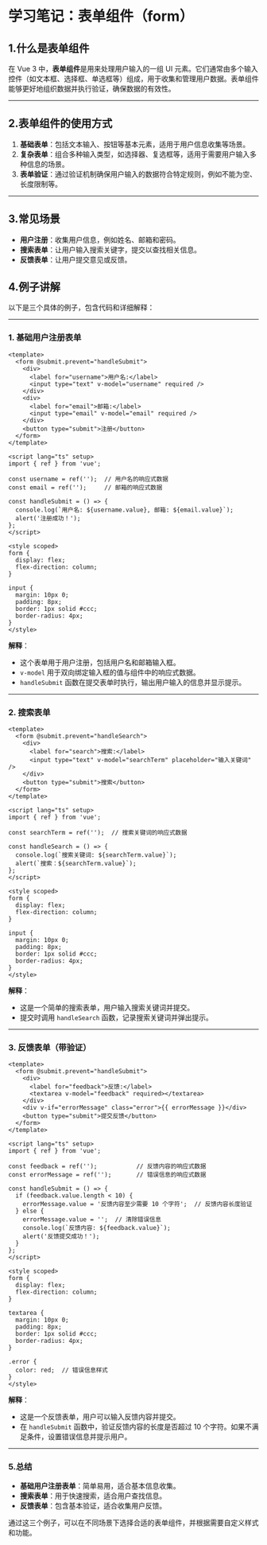 # 学习笔记：表单组件（form）

## 1.什么是表单组件

在 Vue 3 中，**表单组件**是用来处理用户输入的一组 UI 元素。它们通常由多个输入控件（如文本框、选择框、单选框等）组成，用于收集和管理用户数据。表单组件能够更好地组织数据并执行验证，确保数据的有效性。

---

## 2.表单组件的使用方式

1. **基础表单**：包括文本输入、按钮等基本元素，适用于用户信息收集等场景。
2. **复杂表单**：组合多种输入类型，如选择器、复选框等，适用于需要用户输入多种信息的场景。
3. **表单验证**：通过验证机制确保用户输入的数据符合特定规则，例如不能为空、长度限制等。

---

## 3.常见场景

- **用户注册**：收集用户信息，例如姓名、邮箱和密码。
- **搜索表单**：让用户输入搜索关键字，提交以查找相关信息。
- **反馈表单**：让用户提交意见或反馈。

## 4.例子讲解

以下是三个具体的例子，包含代码和详细解释：

---

### 1. 基础用户注册表单

```
<template>
  <form @submit.prevent="handleSubmit">
    <div>
      <label for="username">用户名:</label>
      <input type="text" v-model="username" required />
    </div>
    <div>
      <label for="email">邮箱:</label>
      <input type="email" v-model="email" required />
    </div>
    <button type="submit">注册</button>
  </form>
</template>

<script lang="ts" setup>
import { ref } from 'vue';

const username = ref('');  // 用户名的响应式数据
const email = ref('');     // 邮箱的响应式数据

const handleSubmit = () => {
  console.log(`用户名: ${username.value}, 邮箱: ${email.value}`);
  alert('注册成功！');
};
</script>

<style scoped>
form {
  display: flex;
  flex-direction: column;
}

input {
  margin: 10px 0;
  padding: 8px;
  border: 1px solid #ccc;
  border-radius: 4px;
}
</style>
```

**解释**：

- 这个表单用于用户注册，包括用户名和邮箱输入框。
- `v-model` 用于双向绑定输入框的值与组件中的响应式数据。
- `handleSubmit` 函数在提交表单时执行，输出用户输入的信息并显示提示。

---

### 2. 搜索表单

```
<template>
  <form @submit.prevent="handleSearch">
    <div>
      <label for="search">搜索:</label>
      <input type="text" v-model="searchTerm" placeholder="输入关键词" />
    </div>
    <button type="submit">搜索</button>
  </form>
</template>

<script lang="ts" setup>
import { ref } from 'vue';

const searchTerm = ref('');  // 搜索关键词的响应式数据

const handleSearch = () => {
  console.log(`搜索关键词: ${searchTerm.value}`);
  alert(`搜索：${searchTerm.value}`);
};
</script>

<style scoped>
form {
  display: flex;
  flex-direction: column;
}

input {
  margin: 10px 0;
  padding: 8px;
  border: 1px solid #ccc;
  border-radius: 4px;
}
</style>
```

**解释**：

- 这是一个简单的搜索表单，用户输入搜索关键词并提交。
- 提交时调用 `handleSearch` 函数，记录搜索关键词并弹出提示。

---

### 3. 反馈表单（带验证）

```
<template>
  <form @submit.prevent="handleSubmit">
    <div>
      <label for="feedback">反馈:</label>
      <textarea v-model="feedback" required></textarea>
    </div>
    <div v-if="errorMessage" class="error">{{ errorMessage }}</div>
    <button type="submit">提交反馈</button>
  </form>
</template>

<script lang="ts" setup>
import { ref } from 'vue';

const feedback = ref('');           // 反馈内容的响应式数据
const errorMessage = ref('');       // 错误信息的响应式数据

const handleSubmit = () => {
  if (feedback.value.length < 10) {
    errorMessage.value = '反馈内容至少需要 10 个字符';  // 反馈内容长度验证
  } else {
    errorMessage.value = '';  // 清除错误信息
    console.log(`反馈内容: ${feedback.value}`);
    alert('反馈提交成功！');
  }
};
</script>

<style scoped>
form {
  display: flex;
  flex-direction: column;
}

textarea {
  margin: 10px 0;
  padding: 8px;
  border: 1px solid #ccc;
  border-radius: 4px;
}

.error {
  color: red;  // 错误信息样式
}
</style>
```

**解释**：

- 这是一个反馈表单，用户可以输入反馈内容并提交。
- 在 `handleSubmit` 函数中，验证反馈内容的长度是否超过 10 个字符。如果不满足条件，设置错误信息并提示用户。

---

### 5.总结

- **基础用户注册表单**：简单易用，适合基本信息收集。
- **搜索表单**：用于快速搜索，适合用户查找信息。
- **反馈表单**：包含基本验证，适合收集用户反馈。

通过这三个例子，可以在不同场景下选择合适的表单组件，并根据需要自定义样式和功能。
